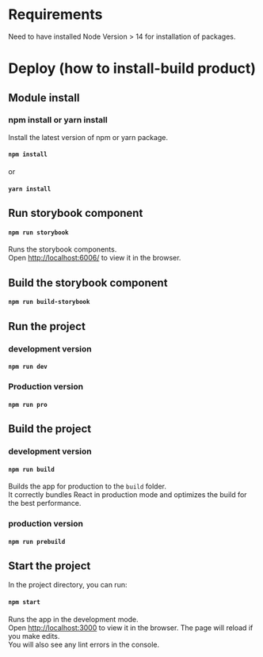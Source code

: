 # Requirements

Need to have installed Node Version > 14 for installation of packages.

# Deploy (how to install-build product)

## Module install
### npm install or yarn install
Install the latest version of npm or yarn package.
#### `npm install`
or
#### `yarn install`

## Run storybook component
#### `npm run storybook`
Runs the storybook components.\
Open [http://localhost:6006/](http://localhost:6006/) to view it in the browser.

## Build the storybook component
#### `npm run build-storybook`

## Run the project
### development version
#### `npm run dev`
### Production version
#### `npm run pro`

## Build the project
### development version
#### `npm run build`
Builds the app for production to the `build` folder.\
It correctly bundles React in production mode and optimizes the build for the best performance.
### production version
#### `npm run prebuild`

## Start the project
In the project directory, you can run:
#### `npm start`
Runs the app in the development mode.\
Open [http://localhost:3000](http://localhost:3000) to view it in the browser.
The page will reload if you make edits.\
You will also see any lint errors in the console.



